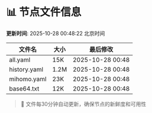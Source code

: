 # 📊 节点文件信息

**更新时间**: 2025-10-28 00:48:22 北京时间

| 文件名 | 大小 | 最后修改 |
|--------|------|----------|
| all.yaml | 15K | 2025-10-28 00:48 |
| history.yaml | 1.2M | 2025-10-28 00:48 |
| mihomo.yaml | 23K | 2025-10-28 00:48 |
| base64.txt | 12K | 2025-10-28 00:48 |

> 🔄 文件每30分钟自动更新，确保节点的新鲜度和可用性
